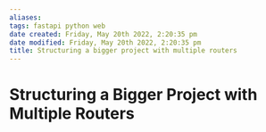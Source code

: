 ```yaml
---
aliases: 
tags: fastapi python web 
date created: Friday, May 20th 2022, 2:20:35 pm
date modified: Friday, May 20th 2022, 2:20:35 pm
title: Structuring a bigger project with multiple routers
---
```


# Structuring a Bigger Project with Multiple Routers

